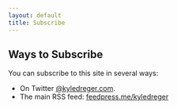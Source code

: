 ```yaml
---
layout: default
title: Subscribe
---
```

## Ways to Subscribe
You can subscribe to this site in several ways:

- On Twitter [@kyledreger.com](http://twitter.com/kyledregercom).
- The main RSS feed: [feedpress.me/kyledreger](http://feedpress.me/kyledreger)